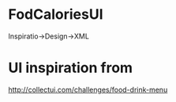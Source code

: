 # FodCaloriesUI
Inspiratio->Design->XML
# UI inspiration from
http://collectui.com/challenges/food-drink-menu
